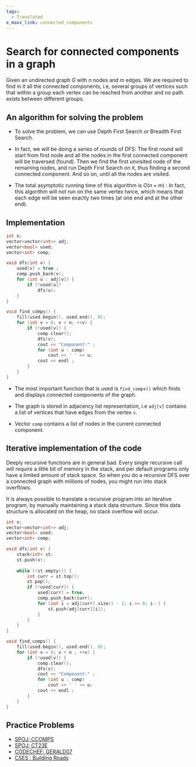```yaml
---
tags:
  - Translated
e_maxx_link: connected_components
---
```


# Search for connected components in a graph

Given an undirected graph $G$ with $n$ nodes and $m$ edges. We are required to find in it all the connected components, i.e, several groups of vertices such that within a group each vertex can be reached from another and no path exists between different groups.

## An algorithm for solving the problem

* To solve the problem, we can use Depth First Search or Breadth First Search.

* In fact, we will be doing a series of rounds of DFS: The first round will start from first node and all the nodes in the first connected component will be traversed (found). Then we find the first unvisited node of the remaining nodes, and run Depth First Search on it, thus finding a second connected component. And so on, until all the nodes are visited.

* The total asymptotic running time of this algorithm is $O(n + m)$ : In fact, this algorithm will not run on the same vertex twice, which means that each edge will be seen exactly two times (at one end and at the other end).

## Implementation

``` cpp
int n;
vector<vector<int>> adj;
vector<bool> used;
vector<int> comp;

void dfs(int v) {
    used[v] = true ;
    comp.push_back(v);
    for (int u : adj[v]) {
        if (!used[u])
            dfs(u);
    }
}

void find_comps() {
    fill(used.begin(), used.end(), 0);
    for (int v = 0; v < n; ++v) {
        if (!used[v]) {
            comp.clear();
            dfs(v);
            cout << "Component:" ;
            for (int u : comp)
                cout << ' ' << u;
            cout << endl ;
        }
    }
}
```

* The most important function that is used is `find_comps()` which finds and displays connected components of the graph.

* The graph is stored in adjacency list representation, i.e `adj[v]` contains a list of vertices that have edges from the vertex `v`.

* Vector `comp` contains a list of nodes in the current connected component.

## Iterative implementation of the code 

Deeply recursive functions are in general bad.
Every single recursive call will require a little bit of memory in the stack, and per default programs only have a limited amount of stack space.
So when you do a recursive DFS over a connected graph with millions of nodes, you might run into stack overflows.

It is always possible to translate a recursive program into an iterative program, by manually maintaining a stack data structure.
Since this data structure is allocated on the heap, no stack overflow will occur.

```cpp
int n;
vector<vector<int>> adj;
vector<bool> used;
vector<int> comp;

void dfs(int v) {
    stack<int> st;
    st.push(v);
    
    while (!st.empty()) {
        int curr = st.top();
        st.pop();
        if (!used[curr]) {
            used[curr] = true;
            comp.push_back(curr);
            for (int i = adj[curr].size() - 1; i >= 0; i--) {
                st.push(adj[curr][i]);
            }
        }
    }
}

void find_comps() {
    fill(used.begin(), used.end(), 0);
    for (int v = 0; v < n ; ++v) {
        if (!used[v]) {
            comp.clear();
            dfs(v);
            cout << "Component:" ;
            for (int u : comp)
                cout << ' ' << u;
            cout << endl ;
        }
    }
}
```

## Practice Problems
 - [SPOJ: CCOMPS](http://www.spoj.com/problems/CCOMPS/)
 - [SPOJ: CT23E](http://www.spoj.com/problems/CT23E/)
 - [CODECHEF: GERALD07](https://www.codechef.com/MARCH14/problems/GERALD07)
 - [CSES : Building Roads](https://cses.fi/problemset/task/1666)
